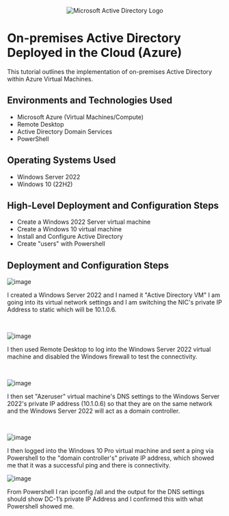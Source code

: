 <p align="center">
<img src="https://i.imgur.com/pU5A58S.png" alt="Microsoft Active Directory Logo"/>
</p>

<h1>On-premises Active Directory Deployed in the Cloud (Azure)</h1>
This tutorial outlines the implementation of on-premises Active Directory within Azure Virtual Machines.<br />




<h2>Environments and Technologies Used</h2>

- Microsoft Azure (Virtual Machines/Compute)
- Remote Desktop
- Active Directory Domain Services
- PowerShell

<h2>Operating Systems Used </h2>

- Windows Server 2022
- Windows 10 (22H2)

<h2>High-Level Deployment and Configuration Steps</h2>

- Create a Windows 2022 Server virtual machine
- Create a Windows 10 virtual machine
- Install and Configure Active Directory
- Create "users" with Powershell

<h2>Deployment and Configuration Steps</h2>

![image](https://github.com/user-attachments/assets/b4103fc3-8e16-4893-a1d4-f60ceaddd615)

I created a Windows Server 2022 and I named it "Active Directory VM" I am going into its virtual network settings and I am switching the NIC's private IP Address to static which will be 10.1.0.6.
</p>
<br />

![image](https://github.com/user-attachments/assets/4bb6dcc9-4e80-4a9c-936e-f0abbc07029a)

I then used Remote Desktop to log into the Windows Server 2022 virtual machine and disabled the Windows firewall to test the connectivity. 
</p>
<br />

![image](https://github.com/user-attachments/assets/5e0235fb-4a06-4afa-9ea7-39063a4cf2a0)

I then set "Azeruser" virtual machine's DNS settings to the Windows Server 2022's private IP address (10.1.0.6) so that they are on the same network and the Windows Server 2022 will act as a domain controller. 
</p>
<br />

![image](https://github.com/user-attachments/assets/11903d9a-03f3-4473-8a12-60d55b9ed485)

I then logged into the Windows 10 Pro virtual machine and sent a ping via Powershell to the "domain controller's" private IP address, which showed me that it was a successful ping and there is connectivity. 

![image](https://github.com/user-attachments/assets/3a30c221-d1a6-4a6e-8569-c8199a90e25a)

From Powershell I ran ipconfig /all and the output for the DNS settings should show DC-1’s private IP Address and I confirmed this with what Powershell showed me.


 
